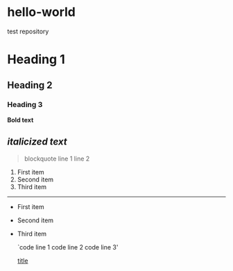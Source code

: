 # hello-world
test repository
# Heading 1
## Heading 2
### Heading 3

**Bold text**

*italicized text*
---
> blockquote
> line 1
> line 2

1. First item
2. Second item
3. Third item
----
- First item
- Second item
- Third item

  `code line 1
  code line 2
  code line 3'

  [title](https://www.example.com)
